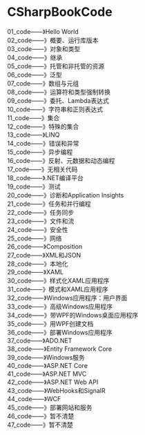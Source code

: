 # CSharpBookCode
01_code——》Hello World</br>
02_code——》概要、运行库版本</br>
03_code——》对象和类型</br>
04_code——》继承</br>
05_code——》托管和非托管的资源</br>
06_code——》泛型</br>
07_code——》数组与元组</br>
08_code——》运算符和类型强制转换</br>
09_code——》委托、Lambda表达式</br>
10_code——》字符串和正则表达式</br>
11_code——》集合</br>
12_code——》特殊的集合</br>
13_code——》LINQ</br>
14_code——》错误和异常</br>
15_code——》异步编程</br>
16_code——》反射、元数据和动态编程</br>
17_code——》无相关代码</br>
18_code——》.NET编译平台</br>
19_code——》测试</br>
20_code——》诊断和Application Insights</br>
21_code——》任务和并行编程</br>
22_code——》任务同步</br>
23_code——》文件和流</br>
24_code——》安全性</br>
25_code——》网络</br>
26_code——》Composition</br>
27_code——》XML和JSON</br>
28_code——》本地化</br>
29_code——》XAML</br>
30_code——》样式化XAML应用程序</br>
31_code——》模式和XAML应用程序</br>
32_code——》Windows应用程序：用户界面</br>
33_code——》高级Windows应用程序</br>
34_code——》带WPF的Windows桌面应用程序</br>
35_code——》用WPF创建文档</br>
36_code——》部署Windows应用程序</br>
37_code——》ADO.NET</br>
38_code——》Entity Framework Core</br>
39_code——》Windows服务</br>
40_code——》ASP.NET Core</br>
41_code——》ASP.NET MVC</br>
42_code——》ASP.NET Web API</br>
43_code——》WebHooks和SignalR</br>
44_code——》WCF</br>
45_code——》部署网站和服务</br>
46_code——》暂不清楚</br>
47_code——》暂不清楚</br>
